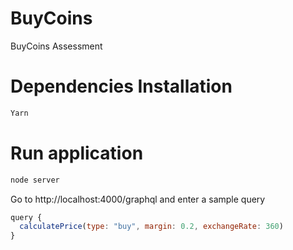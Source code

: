 # BuyCoins
BuyCoins Assessment

# Dependencies Installation

```javascript
Yarn

```

# Run application

``` javascript
node server 

```
Go to http://localhost:4000/graphql and enter a sample query 
``` javascript
query {
  calculatePrice(type: "buy", margin: 0.2, exchangeRate: 360)
}

```
